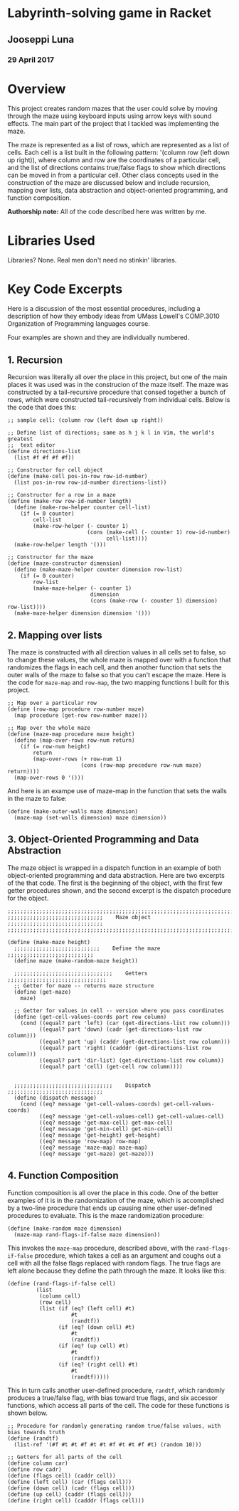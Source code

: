 # Labyrinth-solving game in Racket

## Jooseppi Luna
### 29 April 2017

# Overview
This project creates random mazes that the user could solve by moving through the maze using keyboard inputs using arrow keys with sound effects.  The main part of the project that I tackled was implementing the maze.

The maze is represented as a list of rows, which are represented as a list of cells.  Each cell is a list built in the following pattern: '(column row (left down up right)), where column and row are the coordinates of a particular cell, and the list of directions contains true/false flags to show which directions can be moved in from a particular cell.  Other class concepts used in the construction of the maze are discussed below and include recursion, mapping over lists, data abstraction and object-oriented programming, and function composition.

**Authorship note:** All of the code described here was written by me.

# Libraries Used
Libraries?  None.  Real men don't need no stinkin' libraries.

# Key Code Excerpts
Here is a discussion of the most essential procedures, including a description of how they embody ideas from 
UMass Lowell's COMP.3010 Organization of Programming languages course.

Four examples are shown and they are individually numbered. 

## 1. Recursion

Recursion was literally all over the place in this project, but one of the main places it was used was in the construcion of the maze itself.  The maze was constructed by a tail-recursive procedure that consed together a bunch of rows, which were constructed tail-recursively from individual cells.  Below is the code that does this:

``` racket
;; sample cell: (column row (left down up right))

;; Define list of directions; same as h j k l in Vim, the world's greatest 
;;  text editor
(define directions-list
  (list #f #f #f #f))

;; Constructor for cell object
(define (make-cell pos-in-row row-id-number)
  (list pos-in-row row-id-number directions-list))

;; Constructor for a row in a maze
(define (make-row row-id-number length)
  (define (make-row-helper counter cell-list)
    (if (= 0 counter)
        cell-list
        (make-row-helper (- counter 1)
                         (cons (make-cell (- counter 1) row-id-number)
                               cell-list))))
  (make-row-helper length '()))

;; Constructor for the maze
(define (maze-constructor dimension)
  (define (make-maze-helper counter dimension row-list)
    (if (= 0 counter)
        row-list
        (make-maze-helper (- counter 1)
                          dimension
                          (cons (make-row (- counter 1) dimension) row-list))))
  (make-maze-helper dimension dimension '()))
  ```
 
## 2. Mapping over lists

The maze is constructed with all direction values in all cells set to false, so to change these values, the whole maze is mapped over with a function that randomizes the flags in each cell, and then another function that sets the outer walls of the maze to false so that you can't escape the maze.  Here is the code for `maze-map` and `row-map`, the two mapping functions I built for this project.

``` racket
;; Map over a particular row
(define (row-map procedure row-number maze)
  (map procedure (get-row row-number maze)))
  
;; Map over the whole maze
(define (maze-map procedure maze height)
  (define (map-over-rows row-num return)
    (if (= row-num height)
        return
        (map-over-rows (+ row-num 1)
                       (cons (row-map procedure row-num maze) return))))
  (map-over-rows 0 '()))
```

And here is an exampe use of maze-map in the function that sets the walls in the maze to false:

``` racket
(define (make-outer-walls maze dimension)
  (maze-map (set-walls dimension) maze dimension))
```

## 3. Object-Oriented Programming and Data Abstraction

The maze object is wrapped in a dispatch function in an example of both object-oriented programming and data abstraction.  Here are two excerpts of the that code.  The first is the beginning of the object, with the first few getter procedures shown, and the second excerpt is the dispatch procedure for the object.

``` racket
;;;;;;;;;;;;;;;;;;;;;;;;;;;;;;;;;;;;;;;;;;;;;;;;;;;;;;;;;;;;;;;;;;;;;;;;;;;;;;;
;;;;;;;;;;;;;;;;;;;;;;;;;;;;;;    Maze object    ;;;;;;;;;;;;;;;;;;;;;;;;;;;;;;
;;;;;;;;;;;;;;;;;;;;;;;;;;;;;;;;;;;;;;;;;;;;;;;;;;;;;;;;;;;;;;;;;;;;;;;;;;;;;;;

(define (make-maze height)
  ;;;;;;;;;;;;;;;;;;;;;;;;;;;    Define the maze    ;;;;;;;;;;;;;;;;;;;;;;;;;;;
  (define maze (make-random-maze height))

  ;;;;;;;;;;;;;;;;;;;;;;;;;;;;;;;    Getters    ;;;;;;;;;;;;;;;;;;;;;;;;;;;;;;;
  ;; Getter for maze -- returns maze structure
  (define (get-maze)
    maze)
  
  ;; Getter for values in cell -- version where you pass coordinates
  (define (get-cell-values-coords part row column)
    (cond ((equal? part 'left) (car (get-directions-list row column)))
          ((equal? part 'down) (cadr (get-directions-list row column)))
          ((equal? part 'up) (caddr (get-directions-list row column)))
          ((equal? part 'right) (cadddr (get-directions-list row column)))
          ((equal? part 'dir-list) (get-directions-list row column))
          ((equal? part 'cell) (get-cell row column))))
  
```
``` racket
  ;;;;;;;;;;;;;;;;;;;;;;;;;;;;;;;    Dispatch    ;;;;;;;;;;;;;;;;;;;;;;;;;;;;;;
  (define (dispatch message)
    (cond ((eq? message 'get-cell-values-coords) get-cell-values-coords)
          ((eq? message 'get-cell-values-cell) get-cell-values-cell)
          ((eq? message 'get-max-cell) get-max-cell)
          ((eq? message 'get-min-cell) get-min-cell)
          ((eq? message 'get-height) get-height)
          ((eq? message 'row-map) row-map)
          ((eq? message 'maze-map) maze-map)
          ((eq? message 'get-maze) get-maze)))
```

## 4. Function Composition

Function composition is all over the place in this code.   One of the better examples of it is in the randomization of the maze, which is accomplished by a two-line procedure that ends up causing nine other user-defined procedures to evaluate.  This is the maze randomization procedure:

``` racket
(define (make-random maze dimension)
  (maze-map rand-flags-if-false maze dimension))
```

This invokes the `maze-map` procedure, described above, with the `rand-flags-if-false` procedure, which takes a cell as an argument and coughs out a cell with all the false flags replaced with random flags.  The true flags are left alone because they define the path through the maze.  It looks like this:

``` racket
(define (rand-flags-if-false cell)
         (list
          (column cell)
          (row cell)
          (list (if (eq? (left cell) #t)
                    #t
                    (randtf))
                (if (eq? (down cell) #t)
                    #t
                    (randtf))
                (if (eq? (up cell) #t)
                    #t
                    (randtf))
                (if (eq? (right cell) #t)
                    #t
                    (randtf)))))
```

This in turn calls another user-defined procedure, `randtf`, which randomly produces a true/false flag, with bias toward true flags, and six accessor functions, which access all parts of the cell.  The code for these functions is shown below.

``` racket
;; Procedure for randomly generating random true/false values, with bias towards truth
(define (randtf)
  (list-ref '(#f #t #t #f #t #t #f #t #t #f #t) (random 10)))
```

``` racket
;; Getters for all parts of the cell
(define column car)
(define row cadr)
(define (flags cell) (caddr cell))
(define (left cell) (car (flags cell)))
(define (down cell) (cadr (flags cell)))
(define (up cell) (caddr (flags cell)))
(define (right cell) (cadddr (flags cell)))
```
